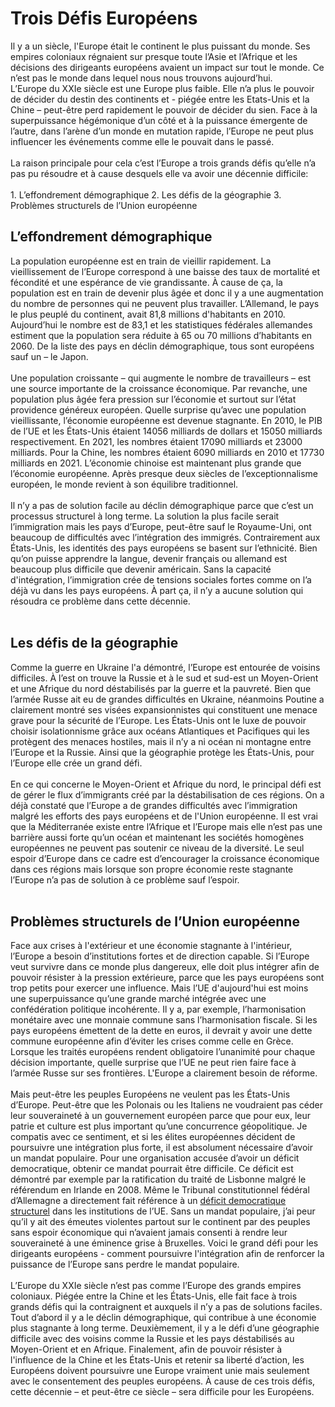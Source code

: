 # Trois Défis Européens

<div>
Il y a un siècle, l'Europe était le continent le plus puissant du monde. Ses empires coloniaux régnaient sur presque toute l’Asie et l’Afrique et les décisions des dirigeants européens avaient un impact sur tout le monde. Ce n’est pas le monde dans lequel nous nous trouvons aujourd’hui. 
</div>
<div>
L’Europe du XXIe siècle est une Europe plus faible. Elle n’a plus le pouvoir de décider du destin des continents et - piégée entre les Etats-Unis et la Chine – peut-être perd rapidement le pouvoir de décider du sien. Face à la superpuissance hégémonique d’un côté et à la puissance émergente de l’autre, dans l’arène d’un monde en mutation rapide, l’Europe ne peut plus influencer les événements comme elle le pouvait dans le passé.
</div><br>
<div>
La raison principale pour cela c’est l’Europe a trois grands défis qu’elle n’a pas pu résoudre et à cause desquels elle va avoir une décennie difficile:
</div><br>
1. L’effondrement démographique
2. Les défis de la géographie
3. Problèmes structurels de l’Union européenne 

## L’effondrement démographique
<div>
La population européenne est en train de vieillir rapidement. La vieillissement de l’Europe correspond à une baisse des taux de mortalité et fécondité et une espérance de vie grandissante. À cause de ça, la population est en train de devenir plus âgée et donc il y a une augmentation du nombre de personnes qui ne peuvent plus travailler. L’Allemand, le pays le plus peuplé du continent, avait 81,8 millions d'habitants en 2010. Aujourd’hui le nombre est de 83,1 et les statistiques fédérales allemandes estiment que la population sera réduite à 65 ou 70 millions d’habitants en 2060. De la liste des pays en déclin démographique, tous sont européens sauf un – le Japon. 
</div><br>
<div>
Une population croissante – qui augmente le nombre de travailleurs – est une source importante de la croissance économique. Par revanche, une population plus âgée fera pression sur l’économie et surtout sur l’état providence généreux européen. Quelle surprise qu’avec une population vieillissante, l’économie européenne est devenue stagnante. En 2010, le PIB de l’UE et les États-Unis étaient 14056 milliards de dollars et 15050 milliards respectivement. En 2021, les nombres étaient 17090 milliards et 23000 milliards. Pour la Chine, les nombres étaient 6090 milliards en 2010 et 17730 milliards en 2021. L’économie chinoise est maintenant plus grande que l’économie européenne. Après presque deux siècles de l’exceptionnalisme européen, le monde revient à son équilibre traditionnel.  
</div><br>
<div>
Il n’y a pas de solution facile au déclin démographique parce que c’est un processus structurel à long terme. La solution la plus facile serait l’immigration mais les pays d’Europe, peut-être sauf le Royaume-Uni, ont beaucoup de difficultés avec l’intégration des immigrés. Contrairement aux États-Unis, les identités des pays européens se basent sur l’ethnicité. Bien qu’on puisse apprendre la langue, devenir français ou allemand est beaucoup plus difficile que devenir américain. Sans la capacité d'intégration, l’immigration crée de tensions sociales fortes comme on l’a déjà vu dans les pays européens. À part ça, il n’y a aucune solution qui résoudra ce problème dans cette décennie.
</div><br>

## Les défis de la géographie 
<div>
Comme la guerre en Ukraine l'a démontré, l’Europe est entourée de voisins difficiles. À l’est on trouve la Russie et à le sud et sud-est un Moyen-Orient et une Afrique du nord déstabilisés par la guerre et la pauvreté. Bien que l’armée Russe ait eu de grandes difficultés en Ukraine, néanmoins Poutine a clairement montré ses visées expansionnistes qui constituent une menace grave pour la sécurité de l’Europe. Les États-Unis ont le luxe de pouvoir choisir isolationnisme grâce aux océans Atlantiques et Pacifiques qui les protègent des menaces hostiles, mais il n’y a ni océan ni montagne entre l’Europe et la Russie. Ainsi que la géographie protège les États-Unis, pour l’Europe elle crée un grand défi.  
</div><br>
<div>
En ce qui concerne le Moyen-Orient et Afrique du nord, le principal défi est de gérer le flux d’immigrants créé par la déstabilisation de ces régions. On a déjà constaté que l’Europe a de grandes difficultés avec l’immigration malgré les efforts des pays européens et de l'Union européenne. Il est vrai que la Méditerranée existe entre l’Afrique et l’Europe mais elle n’est pas une barrière aussi forte qu’un océan et maintenant les sociétés homogènes européennes ne peuvent pas soutenir ce niveau de la diversité. Le seul espoir d’Europe dans ce cadre est d’encourager la croissance économique dans ces régions mais lorsque son propre économie reste stagnante l’Europe n’a pas de solution à ce problème sauf l’espoir.
</div><br>

## Problèmes structurels de l’Union européenne 
<div>
Face aux crises à l'extérieur et une économie stagnante à l'intérieur, l’Europe a besoin d’institutions fortes et de direction capable. Si l’Europe veut survivre dans ce monde plus dangereux, elle doit plus intégrer afin de pouvoir résister à la pression extérieure, parce que les pays européens sont trop petits pour exercer une influence. Mais l’UE d'aujourd'hui est moins une superpuissance qu’une grande marché intégrée avec une confédération politique incohérente. Il y a, par exemple, l’harmonisation monétaire avec une monnaie commune sans l’harmonisation fiscale. Si les pays européens émettent de la dette en euros, il devrait y avoir une dette commune européenne afin d’éviter les crises comme celle en Grèce. Lorsque les traités européens rendent obligatoire l’unanimité pour chaque décision importante, quelle surprise que l’UE ne peut rien faire face à l’armée Russe sur ses frontières. L'Europe a clairement besoin de réforme. 
</div><br>
<div>
Mais peut-être les peuples Européens ne veulent pas les États-Unis d’Europe. Peut-être que les Polonais ou les Italiens ne voudraient pas céder leur souveraineté à un gouvernement européen parce que pour eux, leur patrie et culture est plus important qu’une concurrence géopolitique. Je compatis avec ce sentiment, et si les élites européennes décident de poursuivre une intégration plus forte, il est absolument nécessaire d’avoir un mandat populaire. Pour une organisation accusée d’avoir un déficit democratique, obtenir ce mandat pourrait être difficile. Ce déficit est démontré par exemple par la ratification du traité de Lisbonne malgré le référendum en Irlande en 2008. Même le Tribunal constitutionnel fédéral d’Allemagne a directement fait référence à un <a href="https://www.bundesverfassungsgericht.de/SharedDocs/Pressemitteilungen/EN/2009/bvg09-072.html">déficit democratique structurel</a> dans les institutions de l’UE. Sans un mandat populaire, j’ai peur qu’il y ait des émeutes violentes partout sur le continent par des peuples sans espoir économique qui n’avaient jamais consenti à rendre leur souveraineté à une éminence grise à Bruxelles. Voici le grand défi pour les dirigeants européens - comment poursuivre l'intégration afin de renforcer la puissance de l’Europe sans perdre le mandat populaire. 
</div><br>
<div>
L’Europe du XXIe siècle n’est pas comme l’Europe des grands empires coloniaux. Piégée entre la Chine et les États-Unis, elle fait face à trois grands défis qui la contraignent et auxquels il n’y a pas de solutions faciles. Tout d’abord il y a le déclin démographique, qui contribue à une économie plus stagnante à long terme. Deuxièmement, il y a le défi d’une géographie difficile avec des voisins comme la Russie et les pays déstabilisés au Moyen-Orient et en Afrique. Finalement, afin de pouvoir résister à l'influence de la Chine et les États-Unis et retenir sa liberté d’action, les Européens doivent poursuivre une Europe vraiment unie mais seulement avec le consentement des peuples européens. À cause de ces trois défis, cette décennie – et peut-être ce siècle – sera difficile pour les Européens. 
</div>